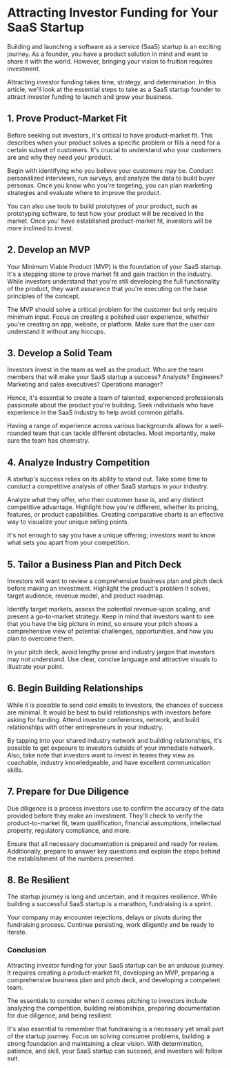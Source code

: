 # Attracting Investor Funding for Your SaaS Startup

Building and launching a software as a service (SaaS) startup is an exciting journey. As a founder, you have a product solution in mind and want to share it with the world. However, bringing your vision to fruition requires investment.

Attracting investor funding takes time, strategy, and determination. In this article, we'll look at the essential steps to take as a SaaS startup founder to attract investor funding to launch and grow your business.

## 1. Prove Product-Market Fit

Before seeking out investors, it's critical to have product-market fit. This describes when your product solves a specific problem or fills a need for a certain subset of customers. It's crucial to understand who your customers are and why they need your product.

Begin with identifying who you believe your customers may be. Conduct personalized interviews, run surveys, and analyze the data to build buyer personas. Once you know who you're targeting, you can plan marketing strategies and evaluate where to improve the product.

You can also use tools to build prototypes of your product, such as prototyping software, to test how your product will be received in the market. Once you' have established product-market fit, investors will be more inclined to invest.

## 2. Develop an MVP

Your Minimum Viable Product (MVP) is the foundation of your SaaS startup. It's a stepping stone to prove market fit and gain traction in the industry. While investors understand that you're still developing the full functionality of the product, they want assurance that you're executing on the base principles of the concept.

The MVP should solve a critical problem for the customer but only require minimum input. Focus on creating a polished user experience, whether you're creating an app, website, or platform. Make sure that the user can understand it without any hiccups.

## 3. Develop a Solid Team

Investors invest in the team as well as the product. Who are the team members that will make your SaaS startup a success? Analysts? Engineers? Marketing and sales executives? Operations manager?

Hence, it's essential to create a team of talented, experienced professionals passionate about the product you're building. Seek individuals who have experience in the SaaS industry to help avoid common pitfalls.

Having a range of experience across various backgrounds allows for a well-rounded team that can tackle different obstacles. Most importantly, make sure the team has chemistry.

## 4. Analyze Industry Competition

A startup's success relies on its ability to stand out. Take some time to conduct a competitive analysis of other SaaS startups in your industry.

Analyze what they offer, who their customer base is, and any distinct competitive advantage. Highlight how you're different, whether its pricing, features, or product capabilities. Creating comparative charts is an effective way to visualize your unique selling points.

It's not enough to say you have a unique offering; investors want to know what sets you apart from your competition.

## 5. Tailor a Business Plan and Pitch Deck

Investors will want to review a comprehensive business plan and pitch deck before making an investment. Highlight the product's problem it solves, target audience, revenue model, and product roadmap.

Identify target markets, assess the potential revenue-upon scaling, and present a go-to-market strategy. Keep in mind that investors want to see that you have the big picture in mind, so ensure your pitch shows a comprehensive view of potential challenges, opportunities, and how you plan to overcome them.

In your pitch deck, avoid lengthy prose and industry jargon that investors may not understand. Use clear, concise language and attractive visuals to illustrate your point.

## 6. Begin Building Relationships

While it is possible to send cold emails to investors, the chances of success are minimal. It would be best to build relationships with investors before asking for funding. Attend investor conferences, network, and build relationships with other entrepreneurs in your industry.

By tapping into your shared industry network and building relationships, it's possible to get exposure to investors outside of your immediate network. Also, take note that investors want to invest in teams they view as coachable, industry knowledgeable, and have excellent communication skills.

## 7. Prepare for Due Diligence

Due diligence is a process investors use to confirm the accuracy of the data provided before they make an investment. They'll check to verify the product-to-market fit, team qualification, financial assumptions, intellectual property, regulatory compliance, and more.

Ensure that all necessary documentation is prepared and ready for review. Additionally, prepare to answer key questions and explain the steps behind the establishment of the numbers presented.

## 8. Be Resilient

The startup journey is long and uncertain, and it requires resilience. While building a successful SaaS startup is a marathon, fundraising is a sprint.

Your company may encounter rejections, delays or pivots during the fundraising process. Continue persisting, work diligently and be ready to iterate.

### Conclusion

Attracting investor funding for your SaaS startup can be an arduous journey. It requires creating a product-market fit, developing an MVP, preparing a comprehensive business plan and pitch deck, and developing a competent team.

The essentials to consider when it comes pitching to investors include analyzing the competition, building relationships, preparing documentation for due diligence, and being resilient.

It's also essential to remember that fundraising is a necessary yet small part of the startup journey. Focus on solving consumer problems, building a strong foundation and maintaining a clear vision. With determination, patience, and skill, your SaaS startup can succeed, and investors will follow suit.